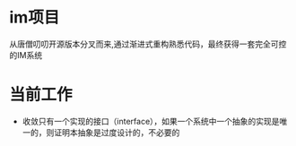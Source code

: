 # im项目
从唐僧叨叨开源版本分叉而来,通过渐进式重构熟悉代码，最终获得一套完全可控的IM系统


# 当前工作
- 收敛只有一个实现的接口（interface），如果一个系统中一个抽象的实现是唯一的，则证明本抽象是过度设计的，不必要的